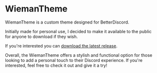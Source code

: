 # WiemanTheme

WiemanTheme is a custom theme designed for BetterDiscord.

Initially made for personal use, I decided to make it available to the public for anyone to download if they wish.

If you're interested you can [download the latest release](https://github.com/wiemanboy/WiemanTheme/releases/).

Overall, the WiemanTheme offers a stylish and functional option for those looking to add a personal touch to their Discord experience. If you're interested, feel free to check it out and give it a try!
